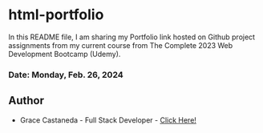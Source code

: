 # html-portfolio

In this README file, I am sharing my Portfolio link hosted on Github project assignments from my current course from 
The Complete 2023 Web Development Bootcamp (Udemy). 

### Date: Monday, Feb. 26, 2024
## Author

- Grace Castaneda - Full Stack Developer - [Click Here!](https://over45codes.github.io/html-portfolio/)
